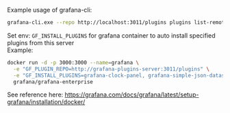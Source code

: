 
Example usage of grafana-cli: 
```bash
grafana-cli.exe --repo http://localhost:3011/plugins plugins list-remote
```

Set env: `GF_INSTALL_PLUGINS` for grafana container to auto install specified plugins from this server  
Example:  
```bash
docker run -d -p 3000:3000 --name=grafana \
  -e "GF_PLUGIN_REPO=http://grafana-plugins-server:3011/plugins" \
  -e "GF_INSTALL_PLUGINS=grafana-clock-panel, grafana-simple-json-datasource" \
  grafana/grafana-enterprise
```
See reference here: https://grafana.com/docs/grafana/latest/setup-grafana/installation/docker/